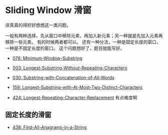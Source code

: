# Sliding Window 滑窗
讲真真的得好好想想这一类问题。   

一般有两种选择，先从窗口中移除元素，再加入新元素；另一种就是先加入元素再移除一些元素。
有的时候两者都可以。 
还有一种分法，一种是固定长度的窗口，一种是不固定长度的窗口。
这个问题想好了，题目就能写好。     

* [076: Minimum-Window-Substring](https://leetcode.com/problems/minimum-window-substring/)
* [003: Longest-Substring-Without-Repeating-Characters](https://leetcode.com/problems/longest-substring-without-repeating-characters/)
* [030: Substring-with-Concatenation-of-All-Words](https://leetcode.com/problems/substring-with-concatenation-of-all-words/)
* [159: Longest-Substring-with-At-Most-Two-Distinct-Characters](https://leetcode.com/problems/longest-substring-with-at-most-two-distinct-characters/)

* [424: Longest-Repeating-Character-Replacement](https://leetcode.com/problems/longest-repeating-character-replacement/) 有点难度啊
## 固定长度的滑窗
* [438: Find-All-Anagrams-in-a-String](https://leetcode.com/problems/find-all-anagrams-in-a-string/)

